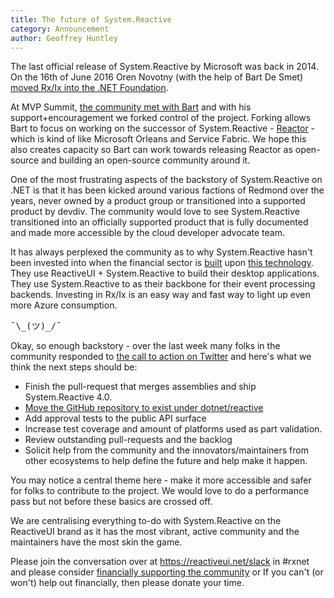 ```yaml
---
title: The future of System.Reactive
category: Announcement
author: Geoffrey Huntley
---
```


The last official release of System.Reactive by Microsoft was back in 2014. On the 16th of June 2016 Oren Novotny (with the help of Bart De Smet)  [moved Rx/Ix into the .NET Foundation](https://www.dotnetfoundation.org/blog/2016/06/16/rx-net-welcome).

At MVP Summit, [the community met with Bart](https://github.com/Reactive-Extensions/Rx.NET/issues/466#issuecomment-370496523) and with his support+encouragement we forked control of the project. Forking allows Bart to focus on working on the successor of System.Reactive - [Reactor](https://vimeo.com/132192255) - which is kind of like Microsoft Orleans and Service Fabric. We hope this also creates capacity so Bart can work towards releasing Reactor as open-source and building an open-source community around it.

One of the most frustrating aspects of the backstory of System.Reactive on .NET is that it has been kicked around various factions of Redmond over the years, never owned by a product group or transitioned into a supported product by devdiv. The community would love to see System.Reactive transitioned into an officially supported product that is fully documented and made more accessible by the cloud developer advocate team.

It has always perplexed the community as to why System.Reactive hasn't been invested into when the financial sector is [built](https://github.com/AdaptiveConsulting/ReactiveTrader) upon [this technology](https://github.com/RolandPheasant/DynamicData). They use ReactiveUI + System.Reactive to build their desktop applications. They use System.Reactive to as their backbone for their event processing backends. Investing in Rx/Ix is an easy way and fast way to light up even more Azure consumption.

<pre>¯\_(ツ)_/¯</pre>

Okay, so enough backstory - over the last week many folks in the community responded to [the call to action on Twitter](https://twitter.com/GeoffreyHuntley/status/986163246724861952) and here's what we think the next steps should be:

- Finish the pull-request that merges assemblies and ship System.Reactive 4.0.
- [Move the GitHub repository to exist under dotnet/reactive](https://github.com/Reactive-Extensions/Rx.NET/issues/466)
- Add approval tests to the public API surface
- Increase test coverage and amount of platforms used as part validation.
- Review outstanding pull-requests and the backlog
- Solicit help from the community and the innovators/maintainers from other ecosystems to help define the future and help make it happen.

You may notice a central theme here - make it more accessible and safer for folks to contribute to the project. We would love to do a performance pass but not before these basics are crossed off.

We are centralising everything to-do with System.Reactive on the ReactiveUI brand as it has the most vibrant, active community and the maintainers have the most skin the game. 

Please join the conversation over at https://reactiveui.net/slack in #rxnet and please consider [financially supporting the community](https://reactiveui.net/support) or If you can't (or won't) help out financially, then please donate your time.
